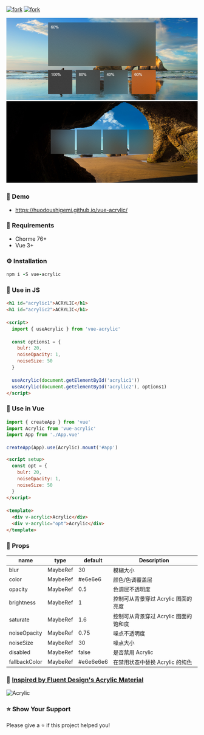 [![fork](https://img.shields.io/github/forks/huodoushigemi/vue-acrylic.svg?style=)](https://github.com/huodoushigemi/vue-acrylic)
[![fork](https://img.shields.io/github/stars/huodoushigemi/vue-acrylic.svg?style=)](https://github.com/huodoushigemi/vue-acrylic)

![screenshot](https://raw.githubusercontent.com/huodoushigemi/vue-acrylic/main/example/doc/demo1.png)
![screenshot](https://raw.githubusercontent.com/huodoushigemi/vue-acrylic/main/example/doc/demo2.png)

### 🌈 Demo

- https://huodoushigemi.github.io/vue-acrylic/

### 🚀 Requirements

- Chorme 76+
- Vue 3+

### ⚙️ Installation

```coffeescript
npm i -S vue-acrylic
```

### 🦄 Use in JS

```html
<h1 id="acrylic1">ACRYLIC</h1>
<h1 id="acrylic2">ACRYLIC</h1>

<script>
  import { useAcrylic } from 'vue-acrylic'

  const options1 = {
    bulr: 20,
    noiseOpacity: 1,
    noiseSize: 50
  }

  useAcrylic(document.getElementById('acrylic1'))
  useAcrylic(document.getElementById('acrylic2'), options1)
</script>
```

### 🦄 Use in Vue

```js
import { createApp } from 'vue'
import Acrylic from 'vue-acrylic'
import App from './App.vue'

createApp(App).use(Acrylic).mount('#app')
```

```html
<script setup>
  const opt = {
    bulr: 20,
    noiseOpacity: 1,
    noiseSize: 50
  }
</script>

<template>
  <div v-acrylic>Acrylic</div>
  <div v-acrylic="opt">Acrylic</div>
</template>
```

### 📄 Props

| name          | type              | default   | Description                           |
| ------------- | ----------------- | --------- | ------------------------------------- |
| blur          | MaybeRef<number>  | 30        | 模糊大小                              |
| color         | MaybeRef<string>  | #e6e6e6   | 颜色/色调覆盖层                       |
| opacity       | MaybeRef<number>  | 0.5       | 色调层不透明度                        |
| brightness    | MaybeRef<number>  | 1         | 控制可从背景穿过 Acrylic 图面的亮度   |
| saturate      | MaybeRef<number>  | 1.6       | 控制可从背景穿过 Acrylic 图面的饱和度 |
| noiseOpacity  | MaybeRef<number>  | 0.75      | 噪点不透明度                          |
| noiseSize     | MaybeRef<number>  | 30        | 噪点大小                              |
| disabled      | MaybeRef<boolean> | false     | 是否禁用 Acrylic                      |
| fallbackColor | MaybeRef<string>  | #e6e6e6e6 | 在禁用状态中替换 Acrylic 的纯色       |

### 🌈 [Inspired by Fluent Design's Acrylic Material](https://learn.microsoft.com/zh-cn/windows/apps/design/style/acrylic)

![](https://learn.microsoft.com/zh-cn/windows/apps/design/style/images/acrylic-recipe-diagram.jpg 'Acrylic')

### ⭐️ Show Your Support

Please give a ⭐️ if this project helped you!
